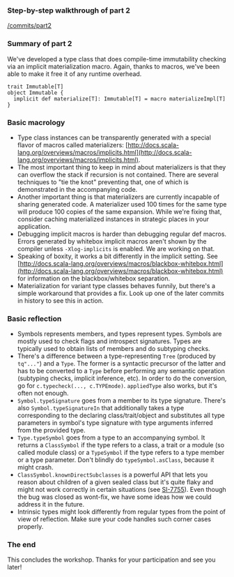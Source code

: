 ### Step-by-step walkthrough of part 2

[/commits/part2](../../commits/part2)

### Summary of part 2

We've developed a type class that does compile-time immutability checking
via an implicit materialization macro. Again, thanks to macros, we've been
able to make it free it of any runtime overhead.

```
trait Immutable[T]
object Immutable {
  implicit def materialize[T]: Immutable[T] = macro materializeImpl[T]
}
```

### Basic macrology

  * Type class instances can be transparently generated with a special flavor of macros called materializers: [http://docs.scala-lang.org/overviews/macros/implicits.html](http://docs.scala-lang.org/overviews/macros/implicits.html).
  * The most important thing to keep in mind about materializers is that they can overflow the stack if recursion is not contained. There are several techniques to "tie the knot" preventing that, one of which is demonstrated in the accompanying code.
  * Another important thing is that materializers are currently incapable of sharing generated code. A materializer used 100 times for the same type will produce 100 copies of the same expansion. While we're fixing that, consider caching materialized instances in strategic places in your application.
  * Debugging implicit macros is harder than debugging regular def macros. Errors generated by whitebox implicit macros aren't shown by the compiler unless `-Xlog-implicits` is enabled. We are working on that.
  * Speaking of boxity, it works a bit differently in the implicit setting. See [http://docs.scala-lang.org/overviews/macros/blackbox-whitebox.html](http://docs.scala-lang.org/overviews/macros/blackbox-whitebox.html) for information on the blackbox/whitebox separation.
  * Materialization for variant type classes behaves funnily, but there's a simple workaround that provides a fix. Look up one of the later commits in history to see this in action.

### Basic reflection

  * Symbols represents members, and types represent types. Symbols are mostly used to check flags and introspect signatures. Types are typically used to obtain lists of members and do subtyping checks.
  * There's a difference between a type-representing `Tree` (produced by `tq"..."`) and a `Type`. The former is a syntactic precursor of the latter and has to be converted to a `Type` before performing any semantic operation (subtyping checks, implicit inference, etc). In order to do the conversion, go for `c.typecheck(..., c.TYPEmode)`. `appliedType` also works, but it's often not enough.
  * `Symbol.typeSignature` goes from a member to its type signature. There's also `Symbol.typeSignatureIn` that additionally takes a type corresponding to the declaring class/trait/object and substitutes all type parameters in symbol's type signature with type arguments inferred from the provided type.
  * `Type.typeSymbol` goes from a type to an accompanying symbol. It returns a `ClassSymbol` if the type refers to a class, a trait or a module (so called module class) or a `TypeSymbol` if the type refers to a type member or a type parameter. Don't blindly do `typeSymbol.asClass`, because it might crash.
  * `ClassSymbol.knownDirectSubclasses` is a powerful API that lets you reason about children of a given sealed class but it's quite flaky and might not work correctly in certain situations (see [SI-7755](https://issues.scala-lang.org/browse/SI-7755)). Even though the bug was closed as wont-fix, we have some ideas how we could address it in the future.
  * Intrinsic types might look differently from regular types from the point of view of reflection. Make sure your code handles such corner cases properly.

### The end

This concludes the workshop. Thanks for your participation and see you later!
